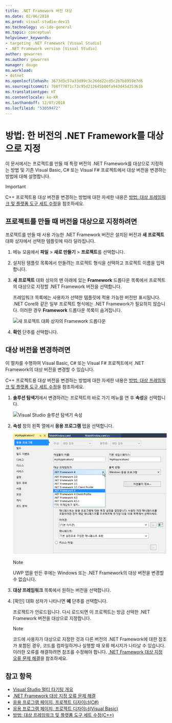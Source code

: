 ```yaml
---
title: .NET Framework 버전 대상
ms.date: 02/06/2018
ms.prod: visual-studio-dev15
ms.technology: vs-ide-general
ms.topic: conceptual
helpviewer_keywords:
- targeting .NET Framework [Visual Studio]
- .NET Framework version [Visual Studio]
author: gewarren
ms.author: gewarren
manager: douge
ms.workload:
- dotnet
ms.openlocfilehash: 3673d3c57a33d99c3c26dd22cd5c2b7b8959e7d6
ms.sourcegitcommit: 708f77071c73c95d212645b00fa943d45d35361b
ms.translationtype: HT
ms.contentlocale: ko-KR
ms.lasthandoff: 12/07/2018
ms.locfileid: "53059472"
---
```

# <a name="how-to-target-a-version-of-the-net-framework"></a>방법: 한 버전의 .NET Framework를 대상으로 지정

이 문서에서는 프로젝트를 만들 때 특정 버전의 .NET Framework를 대상으로 지정하는 방법 및 기존 Visual Basic, C# 또는 Visual F# 프로젝트에서 대상 버전을 변경하는 방법에 대해 설명합니다.

> [!IMPORTANT]
> C++ 프로젝트용 대상 버전을 변경하는 방법에 대한 자세한 내용은 [방법: 대상 프레임워크 및 플랫폼 도구 세트 수정](/cpp/build/how-to-modify-the-target-framework-and-platform-toolset)을 참조하세요.

## <a name="to-target-a-version-when-you-create-a-project"></a>프로젝트를 만들 때 버전을 대상으로 지정하려면

프로젝트를 만들 때 사용 가능한 .NET Framework 버전은 설치된 버전과 **새 프로젝트** 대화 상자에서 선택한 템플릿에 따라 달라집니다.

1. 메뉴 모음에서 **파일** > **새로 만들기** > **프로젝트**를 선택합니다.

1. 설치된 템플릿 목록에서 만들려는 프로젝트 형식을 선택하고 프로젝트 이름을 입력합니다.

1. **새 프로젝트** 대화 상자의 맨 아래에 있는 **Framework** 드롭다운 목록에서 프로젝트의 대상으로 지정할 .NET Framework 버전을 선택합니다.

    프레임워크 목록에는 사용자가 선택한 템플릿에 적용 가능한 버전만 표시됩니다. .NET Core와 같은 일부 프로젝트 형식에는 .NET Framework가 필요하지 않습니다. 이러한 경우 **Framework** 드롭다운 목록이 숨겨집니다.

    ![새 프로젝트 대화 상자의 Framework 드롭다운](media/vside-newproject-framework.png)

1. **확인** 단추를 선택합니다.

## <a name="to-change-the-targeted-version"></a>대상 버전을 변경하려면

이 절차를 수행하여 Visual Basic, C# 또는 Visual F# 프로젝트에서 .NET Framework의 대상 버전을 변경할 수 있습니다.

C++ 프로젝트용 대상 버전을 변경하는 방법에 대한 자세한 내용은 [방법: 대상 프레임워크 및 플랫폼 도구 세트 수정](/cpp/build/how-to-modify-the-target-framework-and-platform-toolset)을 참조하세요.

1. **솔루션 탐색기**에서 변경하려는 프로젝트의 바로 가기 메뉴를 연 후 **속성**을 선택합니다.

    ![Visual Studio 솔루션 탐색기 속성](../ide/media/vs_slnexplorer_properties.png)

1. **속성** 창의 왼쪽 열에서 **응용 프로그램** 탭을 선택합니다.

    ![Visual Studio 응용 프로그램 속성 응용 프로그램 탭](../ide/media/vs_slnexplorer_properties_applicationtab.png)

    > [!NOTE]
    > UWP 앱을 만든 후에는 Windows 또는 .NET Framework의 대상 버전을 변경할 수 없습니다.

1. **대상 프레임워크** 목록에서 원하는 버전을 선택합니다.

1. [확인] 대화 상자가 나타나면 **예** 단추를 선택합니다.

    프로젝트가 언로드됩니다. 다시 로드되면 이 프로젝트는 방금 선택한 .NET Framework 버전을 대상으로 지정합니다.

    > [!NOTE]
    > 코드에 사용자가 대상으로 지정한 것과 다른 버전의 .NET Framework에 대한 참조가 포함된 경우, 코드를 컴파일하거나 실행할 때 오류 메시지가 나타날 수 있습니다. 이러한 오류를 해결하려면 참조를 수정해야 합니다. [.NET Framework 대상 지정 오류 문제 해결](../msbuild/troubleshooting-dotnet-framework-targeting-errors.md)을 참조하세요.

## <a name="see-also"></a>참고 항목

- [Visual Studio 멀티 타기팅 개요](../ide/visual-studio-multi-targeting-overview.md)
- [.NET Framework 대상 지정 오류 문제 해결](../msbuild/troubleshooting-dotnet-framework-targeting-errors.md)
- [응용 프로그램 페이지, 프로젝트 디자이너(C#)](../ide/reference/application-page-project-designer-csharp.md)
- [응용 프로그램 페이지, 프로젝트 디자이너(Visual Basic)](../ide/reference/application-page-project-designer-visual-basic.md)
- [방법: 대상 프레임워크 및 플랫폼 도구 세트 수정(C++)](/cpp/build/how-to-modify-the-target-framework-and-platform-toolset)
